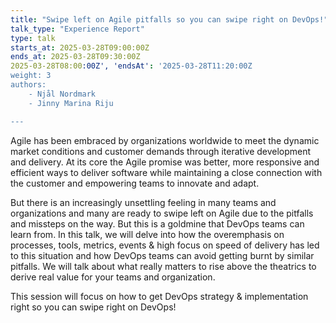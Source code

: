```yaml
---
title: "Swipe left on Agile pitfalls so you can swipe right on DevOps!"
talk_type: "Experience Report"
type: talk
starts_at: 2025-03-28T09:00:00Z
ends_at: 2025-03-28T09:30:00Z
2025-03-28T08:00:00Z', 'endsAt': '2025-03-28T11:20:00Z
weight: 3
authors:
    - Njål Nordmark
    - Jinny Marina Riju

---
```

Agile has been embraced by organizations worldwide to meet the dynamic market conditions and customer demands through iterative development and delivery.  At its core the Agile promise was better, more responsive and efficient ways to deliver software while maintaining a close connection with the customer and empowering teams to innovate and adapt.
 
But there is an increasingly unsettling feeling in many teams and organizations and many are ready to swipe left on Agile due to the pitfalls and missteps on the way. But this is a goldmine that DevOps teams can learn from. In this talk, we will delve into how the overemphasis on processes, tools, metrics, events & high focus on speed of delivery has led to this situation and how DevOps teams can avoid getting burnt by similar pitfalls. We will talk about what really matters to rise above the theatrics to derive real value for your teams and organization.
 
This session will focus on how to get DevOps strategy & implementation right so you can swipe right on DevOps!
